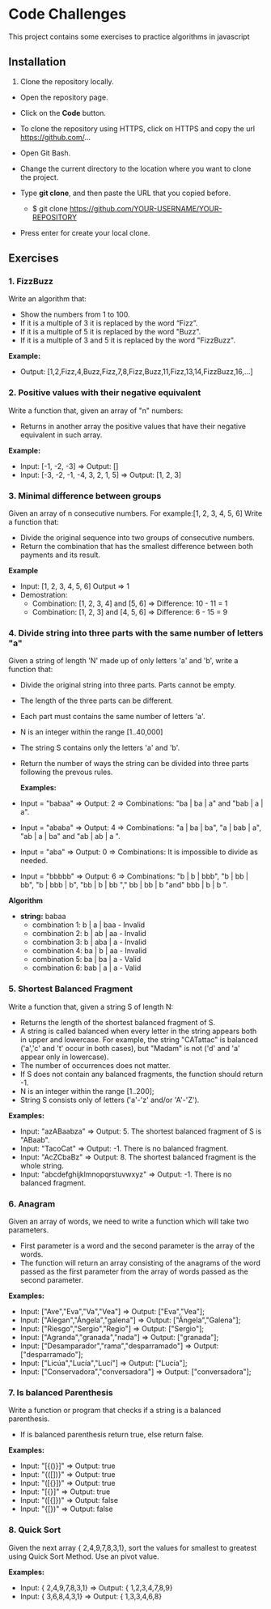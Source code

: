 # Code Challenges
This project contains some exercises to practice algorithms in javascript

## Installation
1. Clone the repository locally.
  - Open the repository page.
  - Click on the **Code** button.
  - To clone the repository using HTTPS, click on HTTPS and copy the url https://github.com/...
  - Open Git Bash.
  - Change the current directory to the location where you want to clone the project.
  - Type **git clone**, and then paste the URL that you copied before.
  
    - $ git clone https://github.com/YOUR-USERNAME/YOUR-REPOSITORY
    
  - Press enter for create your local clone.

## Exercises

### 1. FizzBuzz
Write an algorithm that: 
  - Show the numbers from 1 to 100. 
  - If it is a multiple of 3 it is replaced by the word “Fizz”. 
  - If it is a multiple of 5 it is replaced by the word "Buzz". 
  - If it is a multiple of 3 and 5 it is replaced by the word "FizzBuzz".
  
  **Example:** 
  - Output: [1,2,Fizz,4,Buzz,Fizz,7,8,Fizz,Buzz,11,Fizz,13,14,FizzBuzz,16,...]


### 2. Positive values with their negative equivalent
Write a function that, given an array of "n" numbers: 
  - Returns in another array the positive values that have their negative equivalent in such array.

  **Example:**
  - Input: [-1, -2, -3] => Output: []
  - Input: [-3, -2, -1, -4, 3, 2, 1, 5] => Output: [1, 2, 3]

### 3. Minimal difference between groups
Given an array of n consecutive numbers. For example:[1, 2, 3, 4, 5, 6]
Write a function that:

  - Divide the original sequence into two groups of consecutive numbers.
  - Return the combination that has the smallest difference between both payments and its result.

  **Example**
  - Input: [1, 2, 3, 4, 5, 6] Output => 1
  - Demostration:
    - Combination: [1, 2, 3, 4] and [5, 6] => Difference: 10 - 11 = 1
    - Combination: [1, 2, 3] and [4, 5, 6] => Difference: 6 - 15 = 9
  
### 4. Divide string into three parts with the same number of letters "a"
Given a string of length 'N' made up of only letters 'a' and 'b', write a function that: 
- Divide the original string into three parts. Parts cannot be empty.
- The length of the three parts can be different.
- Each part must contains the same number of letters 'a'.
- N is an integer within the range [1..40,000]
- The string S contains only the letters 'a' and 'b'.
- Return the number of ways the string can be divided into three parts following the prevous rules.

  **Examples:**
- Input = "babaa" => Output: 2 => Combinations: "ba | ba | a" and "bab | a | a".
- Input = "ababa" => Output: 4 => Combinations: "a | ba | ba", "a | bab | a", "ab | a | ba" and "ab | ab | a ".
- Input = "aba" => Output: 0 => Combinations: It is impossible to divide as needed.
- Input = "bbbbb" => Output: 6 => Combinations: "b | b | bbb", "b | bb | bb", "b | bbb | b", "bb | b | bb "," bb | bb | b "and" bbb | b | b ". 

**Algorithm**
- **string:** babaa
  - combination 1: b | a | baa - Invalid
  - combination 2: b | ab | aa - Invalid
  - combination 3: b | aba | a - Invalid
  - combination 4: ba | b | aa - Invalid
  - combination 5: ba | ba | a - Valid
  - combination 6: bab | a | a - Valid

### 5. Shortest Balanced Fragment
Write a function that, given a string S of length N: 
- Returns the length of the shortest balanced fragment of S. 
- A string is called balanced when every letter in the string appears both in upper and lowercase. For example, the string "CATattac" is balanced ('a','c' and 't' occur in both cases), but "Madam" is not ('d' and 'a' appear only in lowercase). 
- The number of occurrences does not matter.
- If S does not contain any balanced fragments, the function should return -1.
- N is an integer within the range [1..200];
- String S consists only of letters ('a'-'z' and/or 'A'-'Z').

**Examples:**
- Input: "azABaabza" => Output: 5. The shortest balanced fragment of S is "ABaab".
- Input: "TacoCat" => Output: -1. There is no balanced fragment.
- Input: "AcZCbaBz" => Output: 8. The shortest balanced fragment is the whole string.
- Input: "abcdefghijklmnopqrstuvwxyz" => Output: -1. There is no balanced fragment.

### 6. Anagram
Given an array of words, we need to write a function which will take two parameters. 
- First parameter is a word and the second parameter is the array of the words. 
- The function will return an array consisting of the anagrams of the word passed as the first parameter from the array of words passed as the second parameter.

**Examples:**
- Input: ["Ave","Eva","Va","Vea"] => Output: ["Eva","Vea"];        
- Input: ["Alegan","Ángela","galena"] => Output: ["Ángela","Galena"];
- Input: ["Riesgo","Sergio","Regio"] => Output: ["Sergio"];
- Input: ["Agranda","granada","nada"] => Output: ["granada"];
- Input: ["Desamparador","rama","desparramado"] => Output: ["desparramado"];
- Input: ["Licúa","Lucía","Lucí"] => Output: ["Lucía"];
- Input: ["Conservadora","conversadora"] => Output: ["conversadora"];
        
### 7. Is balanced Parenthesis
Write a function or program that checks if a string is a balanced parenthesis.
- If is balanced parenthesis return true, else return false.

**Examples:**
- Input: "[{()}]" => Output: true
- Input: "{([])}" => Output: true
- Input: "([{}])" => Output: true
- Input: "[{}[]()]" => Output: true
- Input: "([{]})" => Output: false
- Input: "{[})" => Output: false

### 8. Quick Sort
Given the next array { 2,4,9,7,8,3,1}, sort the values for smallest to greatest using Quick Sort 
Method.
Use an pivot value.

**Examples:**
- Input: { 2,4,9,7,8,3,1} => Output: { 1,2,3,4,7,8,9}
- Input: { 3,6,8,4,3,1} => Output: { 1,3,3,4,6,8}
